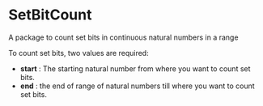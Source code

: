 # SetBitCount
A package to count set bits in continuous natural numbers in a range

To count set bits, two values are required:
* **start** : The starting natural number from where you want to count set bits.
* **end** : the end of range of natural numbers till where you want to count set bits.
